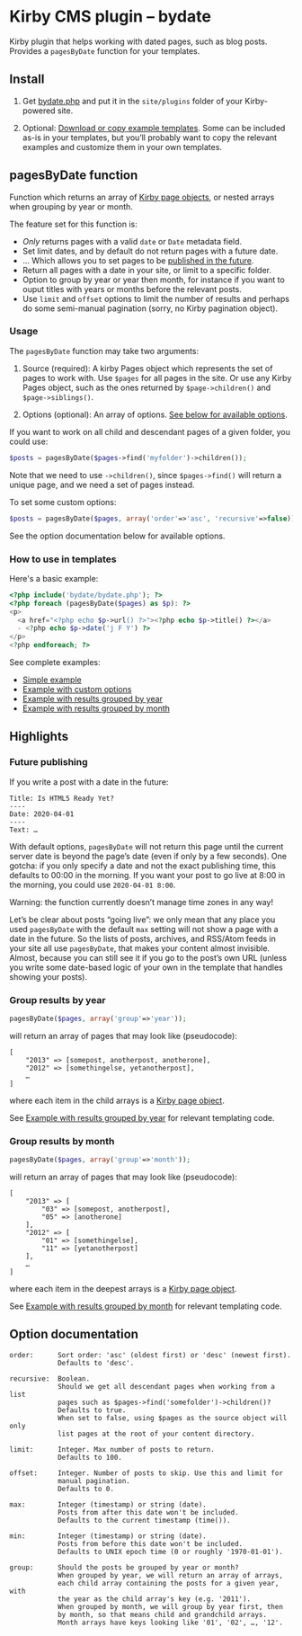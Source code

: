 Kirby CMS plugin – bydate
=========================

Kirby plugin that helps working with dated pages, such as blog posts. Provides a `pagesByDate` function for your templates.

## Install

1. Get [bydate.php](plugins/bydate.php) and put it in the `site/plugins` folder of your Kirby-powered site.

2. Optional: [Download or copy example templates](templates/). Some can be included as-is in your templates, but you’ll probably want to copy the relevant examples and customize them in your own templates.

## pagesByDate function

Function which returns an array of [Kirby page objects](http://getkirby.com/docs/variables/page), or nested arrays when grouping by year or month.

The feature set for this function is:

- *Only* returns pages with a valid `date` or `Date` metadata field.
- Set limit dates, and by default do not return pages with a future date.
- … Which allows you to set pages to be [published in the future](#future-publishing).
- Return all pages with a date in your site, or limit to a specific folder.
- Option to group by year or year then month, for instance if you want to ouput titles with years or months before the relevant posts.
- Use `limit` and `offset` options to limit the number of results and perhaps do some semi-manual pagination (sorry, no Kirby pagination object).

### Usage

The `pagesByDate` function may take two arguments:

1. Source (required): A kirby Pages object which represents the set of pages to work with. Use `$pages` for all pages in the site. Or use any Kirby Pages object, such as the ones returned by `$page->children()` and `$page->siblings()`.

2. Options (optional): An array of options. [See below for available options](#option-documentation).

If you want to work on all child and descendant pages of a given folder, you could use:

```php
$posts = pagesByDate($pages->find('myfolder')->children());
```

Note that we need to use `->children()`, since `$pages->find()` will return a unique page, and we need a set of pages instead.

To set some custom options:

```php
$posts = pagesByDate($pages, array('order'=>'asc', 'recursive'=>false));
```

See the option documentation below for available options.

### How to use in templates

Here's a basic example:

```php
<?php include('bydate/bydate.php'); ?>
<?php foreach (pagesByDate($pages) as $p): ?>
<p>
  <a href="<?php echo $p->url() ?>"><?php echo $p->title() ?></a>
  - <?php echo $p->date('j F Y') ?>
</p>
<?php endforeach; ?>
```

See complete examples:

- [Simple example](templates/bydate-basic.php)
- [Example with custom options](templates/bydate-options.php)
- [Example with results grouped by year](templates/bydate-years.php)
- [Example with results grouped by month](templates/bydate-months.php)

## Highlights

### Future publishing

If you write a post with a date in the future:

    Title: Is HTML5 Ready Yet?
    ----
    Date: 2020-04-01
    ----
    Text: …

With default options, `pagesByDate` will not return this page until the current server date is beyond the page’s date (even if only by a few seconds). One gotcha: if you only specify a date and not the exact publishing time, this defaults to 00:00 in the morning. If you want your post to go live at 8:00 in the morning, you could use `2020-04-01 8:00`.

Warning: the function currently doesn’t manage time zones in any way!

Let’s be clear about posts “going live”: we only mean that any place you used `pagesByDate` with the default `max` setting will not show a page with a date in the future. So the lists of posts, archives, and RSS/Atom feeds in your site all use `pagesByDate`, that makes your content almost invisible. Almost, because you can still see it if you go to the post’s own URL (unless you write some date-based logic of your own in the template that handles showing your posts).

### Group results by year

```php
pagesByDate($pages, array('group'=>'year'));
```

will return an array of pages that may look like (pseudocode):

    [
        "2013" => [somepost, anotherpost, anotherone],
        "2012" => [somethingelse, yetanotherpost],
        …
    ]

where each item in the child arrays is a [Kirby page object](http://getkirby.com/docs/variables/page).

See [Example with results grouped by year](templates/bydate-years.php) for relevant templating code.

### Group results by month

```php
pagesByDate($pages, array('group'=>'month'));
```

will return an array of pages that may look like (pseudocode):

    [
        "2013" => [
            "03" => [somepost, anotherpost],
            "05" => [anotherone]
        ],
        "2012" => [
            "01" => [somethingelse],
            "11" => [yetanotherpost]
        ],
        …
    ]

where each item in the deepest arrays is a [Kirby page object](http://getkirby.com/docs/variables/page).

See [Example with results grouped by month](templates/bydate-months.php) for relevant templating code.

## Option documentation

    order:      Sort order: 'asc' (oldest first) or 'desc' (newest first).
                Defaults to 'desc'.
    
    recursive:  Boolean.
                Should we get all descendant pages when working from a list
                pages such as $pages->find('somefolder')->children()?
                Defaults to true.
                When set to false, using $pages as the source object will only
                list pages at the root of your content directory.
    
    limit:      Integer. Max number of posts to return.
                Defaults to 100.
    
    offset:     Integer. Number of posts to skip. Use this and limit for
                manual pagination.
                Defaults to 0.
    
    max:        Integer (timestamp) or string (date).
                Posts from after this date won't be included.
                Defaults to the current timestamp (time()).
    
    min:        Integer (timestamp) or string (date).
                Posts from before this date won't be included.
                Defaults to UNIX epoch time (0 or roughly '1970-01-01').
    
    group:      Should the posts be grouped by year or month?
                When grouped by year, we will return an array of arrays,
                each child array containing the posts for a given year, with
                the year as the child array's key (e.g. '2011').
                When grouped by month, we will group by year first, then
                by month, so that means child and grandchild arrays.
                Month arrays have keys looking like '01', '02', …, '12'.
